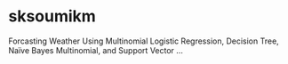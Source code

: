 # sksoumikm
Forcasting Weather Using Multinomial Logistic Regression, Decision Tree, Naïve Bayes Multinomial, and Support Vector …
